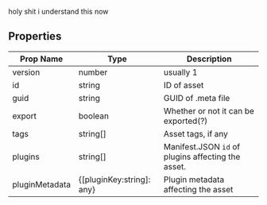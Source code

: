 holy shit i understand this now

## Properties

| Prop Name | Type | Description |
| --------------------- | ------ | ------------------- |
| version | number | usually 1 |
| id | string | ID of asset |
| guid | string | GUID of .meta file |
| export | boolean | Whether or not it can be exported(?) |
| tags | string[] | Asset tags, if any |
| plugins | string[] | Manifest.JSON `id` of plugins affecting the asset. |
| pluginMetadata | {[pluginKey:string]: any} | Plugin metadata affecting the asset |

